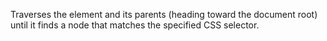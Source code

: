 Traverses the element and its parents (heading toward the document root) until it finds a node that matches the specified CSS selector.
